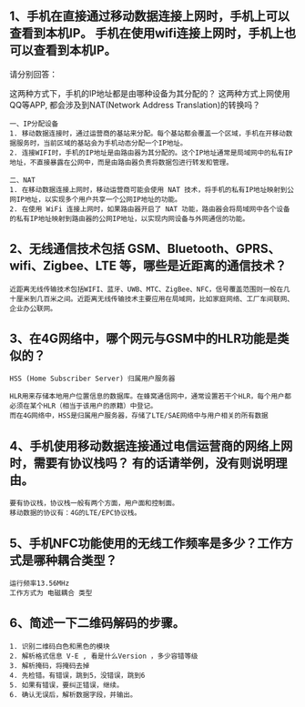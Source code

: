 
## 1、手机在直接通过移动数据连接上网时，手机上可以查看到本机IP。 手机在使用wifi连接上网时，手机上也可以查看到本机IP。 

请分别回答： 

这两种方式下，手机的IP地址都是由哪种设备为其分配的？ 
这两种方式上网使用QQ等APP, 都会涉及到NAT(Network Address Translation)的转换吗？ 

    一、IP分配设备
    1. 移动数据连接时，通过运营商的基站来分配。每个基站都会覆盖一个区域，手机在开移动数据服务时，当前区域的基站会为手机动态分配一个IP地址。
    2. 连接WIFI时，手机的IP地址是由路由器为其分配的。这个IP地址通常是局域网中的私有IP地址，不直接暴露在公网中，而是由路由器负责将数据包进行转发和管理。

    二、NAT
    1. 在移动数据连接上网时，移动运营商可能会使用 NAT 技术，将手机的私有IP地址映射到公网IP地址，以实现多个用户共享一个公网IP地址的功能。
    2. 在使用 WiFi 连接上网时，如果路由器开启了 NAT 功能，路由器会将局域网中各个设备的私有IP地址映射到路由器的公网IP地址，以实现内网设备与外网通信的功能。


## 2、无线通信技术包括 GSM、Bluetooth、GPRS、wifi、Zigbee、LTE 等，哪些是近距离的通信技术？ 

    近距离无线传输技术包括WIFI、蓝牙、UWB、MTC、ZigBee、NFC，信号覆盖范围则一般在几十厘米到几百米之间。近距离无线传输技术主要应用在局域网，比如家庭网络、工厂车间联网、企业办公联网。

## 3、在4G网络中，哪个网元与GSM中的HLR功能是类似的？ 

    HSS (Home Subscriber Server) 归属用户服务器

    HLR用来存储本地用户位置信息的数据库。在蜂窝通信网中，通常设置若干个HLR，每个用户都必须在某个HLR（相当于该用户的原籍）中登记。
    而在4G网络中，HSS是归属用户服务器，存储了LTE/SAE网络中与用户相关的所有数据

    
## 4、手机使用移动数据连接通过电信运营商的网络上网时，需要有协议栈吗？ 有的话请举例，没有则说明理由。 

    要有协议栈，协议栈一般有两个方面，用户面和控制面。
    移动数据的协议有：4G的LTE/EPC协议栈。


## 5、手机NFC功能使用的无线工作频率是多少？工作方式是哪种耦合类型？ 

    运行频率13.56MHz
    工作方式为 电磁耦合 类型

## 6、简述一下二维码解码的步骤。 

    1. 识别二维码白色和黑色的模块
    2. 解析格式信息 V-E , 看是什么Version ，多少容错等级
    3. 解析掩码，将掩码去掉
    4. 先检错。有错误，跳到5，没错误，跳到6
    5. 如果有错误，要纠正错误，继续。
    6. 确认无误后，解析数据字段，并输出。